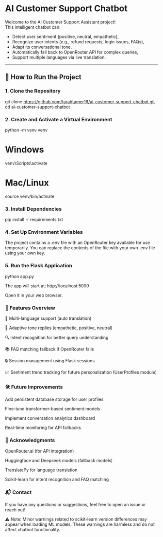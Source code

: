 # AI Customer Support Chatbot

Welcome to the AI Customer Support Assistant project!  
This intelligent chatbot can:
- Detect user sentiment (positive, neutral, empathetic),
- Recognize user intents (e.g., refund requests, login issues, FAQs),
- Adapt its conversational tone,
- Automatically fall back to OpenRouter API for complex queries,
- Support multiple languages via live translation.

---

## 🚀 How to Run the Project

### 1. Clone the Repository

git clone https://github.com/farahtamer16/ai-customer-support-chatbot.git
cd ai-customer-support-chatbot

### 2. Create and Activate a Virtual Environment

python -m venv venv

# Windows
venv\Scripts\activate

# Mac/Linux
source venv/bin/activate

### 3. Install Dependencies

pip install -r requirements.txt

### 4. Set Up Environment Variables
The project contains a .env file with an OpenRouter key available for use temporarily. You can replace the contents of the file with your own .env file using your own key.

### 5. Run the Flask Application

python app.py

The app will start at:
http://localhost:5000

Open it in your web browser.

### 🌟 Features Overview
💬 Multi-language support (auto translation)

🤖 Adaptive tone replies (empathetic, positive, neutral)

🔍 Intent recognition for better query understanding

📚 FAQ matching fallback if OpenRouter fails

🔒 Session management using Flask sessions

📈 Sentiment trend tracking for future personalization (UserProfiles module)

### 🛠 Future Improvements
Add persistent database storage for user profiles

Fine-tune transformer-based sentiment models

Implement conversation analytics dashboard

Real-time monitoring for API fallbacks

### 🤝 Acknowledgments
OpenRouter.ai (for API integration)

Huggingface and Deepseek models (fallback models)

TranslatePy for language translation

Scikit-learn for intent recognition and FAQ matching

### 📬 Contact

If you have any questions or suggestions, feel free to open an issue or reach out!

⚠️ Note: Minor warnings related to scikit-learn version differences may appear when loading ML models. These warnings are harmless and do not affect chatbot functionality.
